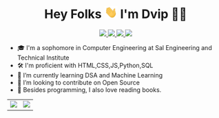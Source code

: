 <h1 align='center'>
  Hey Folks <img src="https://raw.githubusercontent.com/ABSphreak/ABSphreak/master/gifs/Hi.gif" width="30px"> I'm Dvip 👨‍💻
</h1>

<p align="center">
   <a href="https://twitter.com/dvip_patel">
    <img src=https://img.shields.io/badge/Twitter-1DA1F2?style=for-the-badge&logo=twitter&logoColor=white />
   </a>
   <a href="https://www.instagram.com/dvip_patel_21/">
    <img src=https://img.shields.io/badge/Instagram-E4405F?style=for-the-badge&logo=instagram&logoColor=white />
   </a>
   <a href="https://www.linkedin.com/in/dvip-p-1323411a8/">
    <img src=https://img.shields.io/badge/LinkedIn-0077B5?style=for-the-badge&logo=linkedin&logoColor=white />
   </a>
   <a href="mailto:sanclash425@gmail.com">
    <img src=https://img.shields.io/badge/Gmail-D14836?style=for-the-badge&logo=gmail&logoColor=white>
   </a>
</p>

- 🎓 I'm a sophomore in Computer Engineering at Sal Engineering and Technical Institute
- 🛠 I'm proficient with HTML,CSS,JS,Python,SQL
- 🌱 I’m currently learning DSA and Machine Learning
- 👯 I’m looking to contribute on Open Source
- 💬 Besides programming, I also love reading books.
<!-- - 📫 Shoot me a mail at `thepushkarp[AT]gmail[DOT]com` -->

<table align="center" cellspacing="0" cellpadding="0" border="0">
  <tr>
    <td>
      <a href="https://github.com/thepushkarp">
      <img src="https://github-readme-stats.vercel.app/api?username=Dvip07&show_icons=true&include_all_commits=true&theme=tokyonight">
      <a/>
    </td>
    <td>
      <a href="https://github.com/thepushkarp">
        <img src="https://github-readme-stats.vercel.app/api/top-langs/?username=Dvip07&layout=compact&theme=tokyonight">
      <a/>
    </td>
   </tr>
</table>
